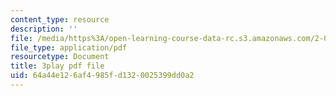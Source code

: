 ```yaml
---
content_type: resource
description: ''
file: /media/https%3A/open-learning-course-data-rc.s3.amazonaws.com/2-003sc-engineering-dynamics-fall-2011/64a44e126af4985fd1320025399dd0a2_cd8lDtAtJbE.pdf
file_type: application/pdf
resourcetype: Document
title: 3play pdf file
uid: 64a44e12-6af4-985f-d132-0025399dd0a2
---
```

